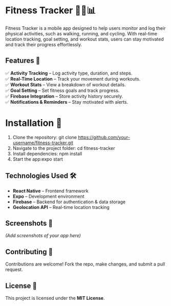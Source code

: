 # Fitness Tracker 🏃‍♂️📊
Fitness Tracker is a mobile app designed to help users monitor and log their physical activities, such as walking, running, and cycling. With real-time location tracking, goal setting, and workout stats, users can stay motivated and track their progress effortlessly.

## Features 🚀  
✅ **Activity Tracking** – Log activity type, duration, and steps.  
✅ **Real-Time Location** – Track your movement during workouts.  
✅ **Workout Stats** – View a breakdown of workout details.  
✅ **Goal Setting** – Set fitness goals and track progress.  
✅ **Firebase Integration** – Store activity history securely.  
✅ **Notifications & Reminders** – Stay motivated with alerts. 

# Installation 🔧
1. Clone the repository: git clone https://github.com/your-username/fitness-tracker.git
2. Navigate to the project folder: cd fitness-tracker
3. Install dependencies: npm install
4. Start the app:expo start

## Technologies Used 🛠  
- **React Native** – Frontend framework  
- **Expo** – Development environment  
- **Firebase** – Backend for authentication & data storage  
- **Geolocation API** – Real-time location tracking  

## Screenshots 📸  
*(Add screenshots of your app here)*  

## Contributing 🤝  
Contributions are welcome! Fork the repo, make changes, and submit a pull request.  

## License 📜  
This project is licensed under the **MIT License**.  
